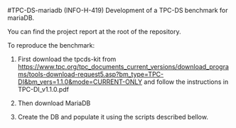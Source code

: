 #TPC-DS-mariadb (INFO-H-419)
Development of a TPC-DS benchmark for mariaDB.

You can find the project report at the root of the repository.

To reproduce the benchmark:

1. First download the tpcds-kit from https://www.tpc.org/tpc_documents_current_versions/download_programs/tools-download-request5.asp?bm_type=TPC-DI&bm_vers=1.1.0&mode=CURRENT-ONLY and follow the instructions in TPC-DI_v1.1.0.pdf

2. Then download MariaDB

3. Create the DB and populate it using the scripts described bellow.
